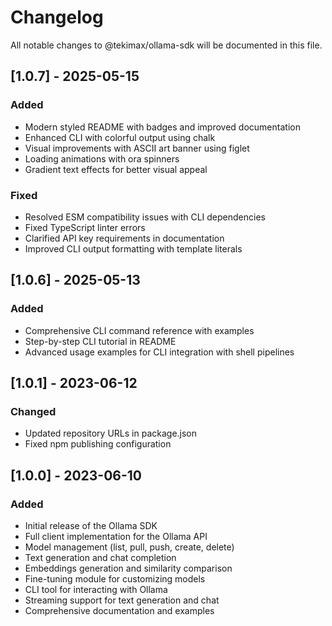 # Changelog

All notable changes to @tekimax/ollama-sdk will be documented in this file.

## [1.0.7] - 2025-05-15

### Added
- Modern styled README with badges and improved documentation
- Enhanced CLI with colorful output using chalk
- Visual improvements with ASCII art banner using figlet
- Loading animations with ora spinners
- Gradient text effects for better visual appeal

### Fixed
- Resolved ESM compatibility issues with CLI dependencies
- Fixed TypeScript linter errors
- Clarified API key requirements in documentation
- Improved CLI output formatting with template literals

## [1.0.6] - 2025-05-13

### Added
- Comprehensive CLI command reference with examples
- Step-by-step CLI tutorial in README
- Advanced usage examples for CLI integration with shell pipelines

## [1.0.1] - 2023-06-12

### Changed
- Updated repository URLs in package.json
- Fixed npm publishing configuration

## [1.0.0] - 2023-06-10

### Added
- Initial release of the Ollama SDK
- Full client implementation for the Ollama API
- Model management (list, pull, push, create, delete)
- Text generation and chat completion
- Embeddings generation and similarity comparison
- Fine-tuning module for customizing models
- CLI tool for interacting with Ollama
- Streaming support for text generation and chat
- Comprehensive documentation and examples 